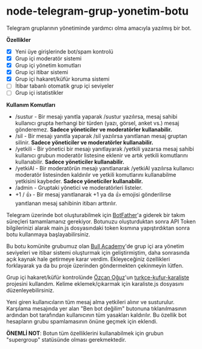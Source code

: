 # node-telegram-grup-yonetim-botu

Telegram gruplarının yönetiminde yardımcı olma amacıyla yazılmış bir bot.

**Özellikler**

- [x] Yeni üye girişlerinde bot/spam kontrolü
- [x] Grup içi moderatör sistemi
- [x] Grup içi yönetim komutları
- [x] Grup içi itibar sistemi
- [x] Grup içi hakaret/küfür koruma sistemi
- [ ] İtibar tabanlı otomatik grup içi seviyeler
- [ ] Grup içi istatistikler

**Kullanım Komutları**

- /sustur - Bir mesajı yanıtla yaparak /sustur yazılırsa, mesaj sahibi kullanıcı grupta herhangi bir türden (yazı, görsel, anket vs.) mesaj gönderemez. **Sadece yöneticiler ve moderatörler kullanabilir.**
- /sil - Bir mesajı yanıtla yaparak /sil yazılırsa yanıtlanan mesaj gruptan silinir. **Sadece yöneticiler ve moderatörler kullanabilir.**
- /yetkili - Bir yönetici bir mesajı yanıtlayarak /yetkili yazarsa mesaj sahibi kullanıcı grubun moderatör listesine eklenir ve artık yetkili komutlarını kullanabilir. **Sadece yöneticiler kullanabilir.**
- /yetkiAl - Bir moderatörün mesajı yanıtlanarak /yetkiAl yazılırsa kullanıcı moderatör listesinden kaldırılır ve yetkili komutlarını kullanabilme yetkisini kaybeder. **Sadece yöneticiler kullanabilir.**
- /admin - Gruptaki yönetici ve moderatörleri listeler.
- +1 / 👍 - Bir mesaj yanıtlanarak +1 ya da 👍 emojisi gönderilirse yanıtlanan mesaj sahibinin itibarı arttırılır.

Telegram üzerinde bot oluşturabilmek için [BotFather](https://t.me/BotFather)'a giderek bir takım süreçleri tamamlamanız gerekiyor. Botunuzu oluşturduktan sonra API Token bilgilerinizi alarak main.js dosyasındaki token kısmına yapıştırdıktan sonra botu kullanmaya başlayabilirsiniz.

Bu botu komünite grubumuz olan [Bull Academy](https://t.me/BullAcademy)'de grup içi ara yönetim seviyeleri ve itibar sistemi oluşturmak için geliştirmiştim, daha sonrasında açık kaynak hale getirmeye karar verdim. Ekleyeceğiniz özellikleri forklayarak ya da bu proje üzerinden göndermekten çekinmeyin lütfen.

Grup içi hakaret/küfür kontrolünde [Özcan Oğuz](https://github.com/ooguz/)'un [turkce-kufur-karaliste](https://github.com/ooguz/turkce-kufur-karaliste) projesini kullandım. Kelime eklemek/çıkarmak için karaliste.js dosyasını düzenleyebilirsiniz.

Yeni giren kullanıcıların tüm mesaj alma yetkileri alınır ve susturulur. Karşılama mesajında yer alan "Ben bot değilim" butonuna tıklanılmasının ardından bot tarafından kullanıcının tüm yasakları kaldırılır. Bu özellik bot hesapların grubu spamlamasının önüne geçmek için eklendi.

**ÖNEMLİ NOT**: Botun tüm özelliklerini kullanabilmek için grubun "supergroup" statüsünde olması gerekmektedir.
